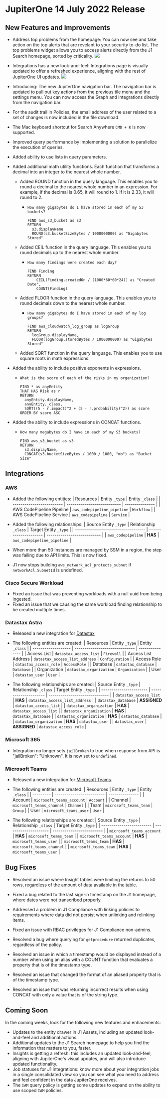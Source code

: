 # JupiterOne 14 July 2022 Release

## New Features and Improvements
- Address top problems from the homepage: You can now see and take action on the top alerts that are revelant to your security to-do list. The top problems widget allows you to access alerts directly from the J1 Search homepage, sorted by criticality. 
 ![](../assets/topproblems.png)

- Integrations has a new look-and-feel: Integrations page is visually updated to offer a refreshed experience, aligning with the rest of JupiterOne UI updates. 
![](../assets/integrationsV2.png)

- Introducing: The new JupiterOne navigation bar. The navigation bar is updated to pull out key actions from the previous tile menu and the settings menu. You can now access the Graph and Integrations directly from the navigation bar.
- For the audit trail in Policies, the email address of the user related to a set of changes is now included in the file download. 
- The Mac keyboard shortcut for Search Anywhere `CMD + K` is now supported. 

- Improved query performance by implementing a solution to parallelize the execution of queries.

- Added ability to use lists in query parameters.

- Added additional math utility functions. Each function that transforms a decimal into an integer to the nearest whole number.
  - Added ROUND function in the query language. This enables you to round a decimal to the nearest whole number in an expression. For example, if the decimal is 0.65, it will round to 1. If it is 2.33, it will round to 2.
      - ```
        How many gigabytes do I have stored in each of my S3 buckets?

        FIND aws_s3_bucket as s3
        RETURN
          s3.displayName
          ROUND(s3.bucketSizeBytes / 1000000000) as "Gigabytes Stored"
  - Added CEIL function in the query language. This enables you to round decimals up to the nearest whole number.
      - ```
        How many findings were created each day?

        FIND Finding
        RETURN 
            CEIL(Finding.createdOn / (1000*60*60*24)) as "Created Date", 
            COUNT(Finding)
  - Added FLOOR function in the query language. This enables you to round decimals down to the nearest whole number.
      - ```
        How many gigabytes do I have stored in each of my log groups?

        FIND aws_cloudwatch_log_group as logGroup 
        RETURN 
          logGroup.displayName,
          FLOOR(logGroup.storedBytes / 1000000000) as "Gigabytes Stored" 
  - Added SQRT function in the query language. This enables you to use square roots in math expressions.
- Added the ability to include positive exponents in expressions. 
    - ```
      What is the score of each of the risks in my organization?

      FIND * as anyEntity  
      THAT HAS Risk as r 
      RETURN 
        anyEntity.displayName, 
        anyEntity._class, 
        SQRT((5 - r.impact)^2 + (5 - r.probability)^2)) as score
      ORDER BY score ASC  
- Added the ability to include expressions in CONCAT functions.
    - ```
      How many megabytes do I have in each of my S3 buckets?

      FIND aws_s3_bucket as s3 
      RETURN 
        s3.displayName,
        CONCAT(s3.bucketSizeBytes / 1000 / 1000, "mb") as "Bucket Size"
## Integrations
### AWS

- Added the following entities:
| Resources                 | Entity `_type`              | Entity `_class` |
| ------------------------- | --------------------------- | --------------- |
| AWS CodePipeline Pipeline | `aws_codepipeline_pipeline` | `Workflow`      |
| AWS CodePipeline Service  | `aws_codepipeline`          | `Service`       |

- Added the following relationships:
| Source Entity `_type`               | Relationship `_class` | Target Entity `_type`       |
| ----------------------------------- | --------------------- | --------------------------- |
| `aws_codepipeline`                  | **HAS**               | `aws_codepipeline_pipeline` |

- When more than 50 Instances are managed by SSM in a region, the step was failing due to API limits. This is now fixed.
- J1 now stops building `aws_network_acl_protects_subnet` if `networkAcl.SubnetId` is undefined.

### Cisco Secure Workload

- Fixed an issue that was preventing workloads with a null uuid from being ingested.
- Fixed an issue that we causing the same workload finding relationship to be created multiple times.

### Datastax Astra

- Released a new integration for [Datastax](https://www.datastax.com/)
- The following entities are created:
| Resources           | Entity `_type`                 | Entity `_class` |
| ------------------- | ------------------------------ | --------------- |
| Access List         | `datastax_access_list`         | `Firewall`      |
| Access List Address | `datastax_access_list_address` | `Configuration` |
| Access Role         | `datastax_access_role`         | `AccessRole`    |
| Database            | `datastax_database`            | `Database`      |
| Organization        | `datastax_organization`        | `Organization`  |
| User                | `datastax_user`                | `User`          |

- The following relationships are created:
| Source Entity `_type`   | Relationship `_class` | Target Entity `_type`          |
| ----------------------- | --------------------- | ------------------------------ |
| `datastax_access_list`  | **HAS**               | `datastax_access_list_address` |
| `datastax_database`     | **ASSIGNED**          | `datastax_access_list`         |
| `datastax_organization` | **HAS**               | `datastax_access_list`         |
| `datastax_organization` | **HAS**               | `datastax_database`            |
| `datastax_organization` | **HAS**               | `datastax_database`            |
| `datastax_organization` | **HAS**               | `datastax_user`                |
| `datastax_user`         | **ASSIGNED**          | `datastax_access_role`         |

### Microsoft 365

- Integration no longer sets `jailBroken` to true when response from API is "jailBroken": "Unknown". It is now set to `undefined`.

### Microsoft Teams

- Released a new integration for [Microsoft Teams](https://www.microsoft.com/en-us/microsoft-teams/group-chat-software).
- The following entities are created:
| Resources | Entity `_type`            | Entity `_class` |
| --------- | ------------------------- | --------------- |
| Account   | `microsoft_teams_account` | `Account`       |
| Channel   | `microsoft_teams_channel` | `Channel`       |
| Team      | `microsoft_teams_team`    | `Group`         |
| User      | `microsoft_teams_user`    | `User`          |

- The following relationships are created:
| Source Entity `_type`     | Relationship `_class` | Target Entity `_type`     |
| ------------------------- | --------------------- | ------------------------- |
| `microsoft_teams_account` | **HAS**               | `microsoft_teams_team`    |
| `microsoft_teams_account` | **HAS**               | `microsoft_teams_user`    |
| `microsoft_teams_team`    | **HAS**               | `microsoft_teams_channel` |
| `microsoft_teams_team`    | **HAS**               | `microsoft_teams_user`    |

## Bug Fixes
- Resolved an issue where Insight tables were limiting the returns to 50 rows, regardless of the amount of data available in the table. 

- Fixed a bug related to the last sign-in timestamp on the J1 homepage, where dates were not transcribed properly. 

- Addressed a problem in J1 Compliance with linking policies to requirements where data did not persist when unlinking and relinking items. 

- Fixed an issue with RBAC privileges for J1 Compliance non-admins. 

- Resolved a bug where querying for `getprocedure` returned duplicates, regardless of the policy. 

- Resolved an issue in which a timestamp would be displayed instead of a number when using an alias with a COUNT function that evaluates a property that is of the timestamp type.

- Resolved an issue that changed the format of an aliased property that is of the timestamp type.

- Resolved an issue that was returning incorrect results when using CONCAT with only a value that is of the string type.

## Coming Soon
In the coming weeks, look for the following new features and enhacements:
- Updates to the entity drawer in J1 Assets, including an updated look-and-feel and additional actions. 
- Additional updates to the J1 Search homepage to help you find the information that matters to you, faster.
- Insights is getting a refresh: this includes an updated look-and-feel, aligning with JupiterOne's visual updates, and will also introduce updated functionality.
- Job statuses for J1 Integrations: know more about your integration jobs in a single consolidated view so you can see what you need to address and feel confident in the data JupiterOne receives. 
- The `IAM` query policy is getting some updates to expand on the ability to use scoped `IAM` policies. 
